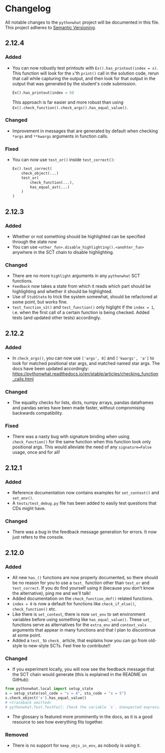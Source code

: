 # Changelog

All notable changes to the `pythonwhat` project will be documented in this file. This project adheres to [Semantic Versioning](http://semver.org/spec/v2.0.0.html).

## 2.12.4

### Added

- You can now robustly test printouts with `Ex().has_printout(index = x)`. This function will look for the `x`'th `print()` call in the solution code, rerun that call while capturing the output, and then look for that output in the output that was generated by the student's code submission.

  ```python
  Ex().has_printout(index = 0)
  ```

  This approach is far easier and more robust than using `Ex().check_function().check_args().has_equal_value()`.


### Changed

- Improvement in messages that are generated by default when checking `*args` and `**kwargs` arguments in function calls.

### Fixed

- You can now use `test_or()` inside `test_correct()`:

  ```python
  Ex().test_correct(
      check_object(...)
      test_or(
          check_function(...),
          has_equal_ast(...)
      )
  )
  ```


## 2.12.3

### Added

- Whether or not something should be highlighted can be specified through the state now
- You can use `<other_fun>.disable_highlighting().<anohter_fun>` anywhere in the SCT chain to disable highlighting.

### Changed

- There are no more `highlight` arguments in any `pythonwhat` SCT functions.
- `Feedback` now takes a state from which it reads which part should be highlighting and whether it should be highlighted.
- Use of `StubState` to trick the system somewhat, should be refactored at some point, but works fine.
- `test_function_v2()` and `test_function()` only higlight if the `index = 1`, i.e. when the first call of a certain function is being checked. Added tests (and updated other tests) accordingly.

## 2.12.2

### Added

- In `check_args()`, you can now use `['args', 0]` and `['kwargs', 'a']` to look for matched positional star args, and matched named star args.
  The docs have been updated accordingly: https://pythonwhat.readthedocs.io/en/stable/articles/checking_function_calls.html

### Changed

- The equality checks for lists, dicts, numpy arrays, pandas dataframes and pandas series have been made faster, without compromising backwards compatibility.

### Fixed

- There was a nasty bug with signature binding when using `check_function()` for the same function when this function took only positional args. This would alleviate the need of any `signature=False` usage, once and for all!

## 2.12.1

### Added

- Reference documentation now contains examples for `set_context()` and `set_env()`.
- A `tests/test_debug.py` file has been added to easily test questions that CDs might have.

### Changed

- There was a bug in the feedback message generation for errors. It now just refers to the console.


## 2.12.0

### Added

- All new `has_()` functions are now properly documented, so there should be no reason for you to use a `test_` function other than `test_or` and `test_correct`. If you do find yourself using it (because you don't know the alternative), ping me and we'll talk!
- Added documentation on the `check_function_def()` related functions.
- `index = 0` is now a default for functions like `check_if_else()`, `check_function()` etc.
- Like there is `set_context`, there is now `set_env` to set environment variables before using something like `has_equal_value()`. These `set_` functions serve as alternatives for the `extra_env` and `context_vals` arguments that appear in many functions and that I plan to discontinue at some point.
- Added a `test_` to `check_` article, that explains how you can go from old-style to new-style SCTs. Feel free to contribute!!

### Changed

- If you experiment locally, you will now see the feedback message that the SCT chain would generate (this is explained in the README on GitHub):

```Python
from pythonwhat.local import setup_state
s = setup_state(sol_code = "x = 4", stu_code = "x = 5")
s.check_object('x').has_equal_value()
# <traceback omitted>
# pythonwhat.Test.TestFail: Check the variable `x`. Unexpected expression value: expected `4`, got `5`.
```

- The glossary is featured more prominently in the docs, as it is a good resource to see how everything fits together.

### Removed

- There is no support for `keep_objs_in_env`, as nobody is using it.